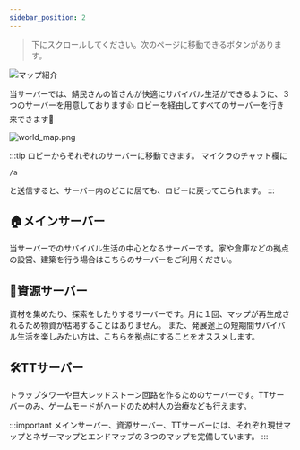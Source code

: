 ```yaml
---
sidebar_position: 2
---
```


> 下にスクロールしてください。次のページに移動できるボタンがあります。

![マップ紹介](http://made-by-free.com/images/label_map.png)

当サーバーでは、鯖民さんの皆さんが快適にサバイバル生活ができるように、３つのサーバーを用意しております👍
ロビーを経由してすべてのサーバーを行き来できます🎉

![world_map.png](http://made-by-free.com/images/world_map.png)

:::tip
ロビーからそれぞれのサーバーに移動できます。
マイクラのチャット欄に
```
/a
```
と送信すると、サーバー内のどこに居ても、ロビーに戻ってこられます。
:::

## 🏠メインサーバー
当サーバーでのサバイバル生活の中心となるサーバーです。家や倉庫などの拠点の設営、建築を行う場合はこちらのサーバーをご利用ください。

## 🌳資源サーバー
資材を集めたり、探索をしたりするサーバーです。月に１回、マップが再生成されるため物資が枯渇することはありません。
また、発展途上の短期間サバイバル生活を楽しみたい方は、こちらを拠点にすることをオススメします。

## 🛠️TTサーバー
トラップタワーや巨大レッドストーン回路を作るためのサーバーです。TTサーバーのみ、ゲームモードがハードのため村人の治療なども行えます。

:::important
メインサーバー、資源サーバー、TTサーバーには、それぞれ現世マップとネザーマップとエンドマップの３つのマップを完備しています。
:::